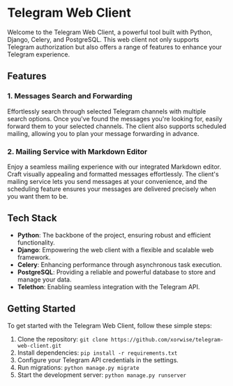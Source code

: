 # Telegram Web Client

Welcome to the Telegram Web Client, a powerful tool built with Python, Django, Celery, and PostgreSQL. This web client not only supports Telegram authorization but also offers a range of features to enhance your Telegram experience.

## Features

### 1. Messages Search and Forwarding
Effortlessly search through selected Telegram channels with multiple search options. Once you've found the messages you're looking for, easily forward them to your selected channels. The client also supports scheduled mailing, allowing you to plan your message forwarding in advance.

### 2. Mailing Service with Markdown Editor
Enjoy a seamless mailing experience with our integrated Markdown editor. Craft visually appealing and formatted messages effortlessly. The client's mailing service lets you send messages at your convenience, and the scheduling feature ensures your messages are delivered precisely when you want them to be.

## Tech Stack

- **Python**: The backbone of the project, ensuring robust and efficient functionality.
- **Django**: Empowering the web client with a flexible and scalable web framework.
- **Celery**: Enhancing performance through asynchronous task execution.
- **PostgreSQL**: Providing a reliable and powerful database to store and manage your data.
- **Telethon**: Enabling seamless integration with the Telegram API.

## Getting Started

To get started with the Telegram Web Client, follow these simple steps:

1. Clone the repository: `git clone https://github.com/xorwise/telegram-web-client.git`
2. Install dependencies: `pip install -r requirements.txt`
3. Configure your Telegram API credentials in the settings.
4. Run migrations: `python manage.py migrate`
5. Start the development server: `python manage.py runserver`

